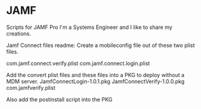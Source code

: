 # JAMF
Scripts for JAMF Pro
I'm a Systems Engineer and I like to share my creations.


Jamf Connect files readme:
Create a mobileconfig file out of these two plist files.

com.jamf.connect.verify.plist
com.jamf.connect.login.plist

Add the convert plist files and these files into a PKG to deploy without a MDM server.
JamfConnectLogin-1.0.1.pkg
JamfConnectVerify-1.0.0.pkg
com.jamfverify.plist

Also add the postinstall script into the PKG

